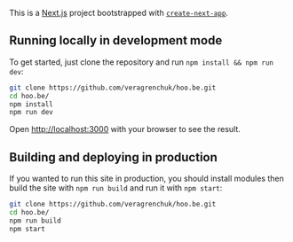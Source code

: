 This is a [Next.js](https://nextjs.org/) project bootstrapped with [`create-next-app`](https://github.com/vercel/next.js/tree/canary/packages/create-next-app).

## Running locally in development mode

To get started, just clone the repository and run `npm install && npm run dev`:
```bash
git clone https://github.com/veragrenchuk/hoo.be.git
cd hoo.be/
npm install
npm run dev
```

Open [http://localhost:3000](http://localhost:3000) with your browser to see the result.


## Building and deploying in production

If you wanted to run this site in production, you should install modules then build the site with `npm run build` and run it with `npm start`:

```bash
git clone https://github.com/veragrenchuk/hoo.be.git
cd hoo.be/
npm run build
npm start
```

